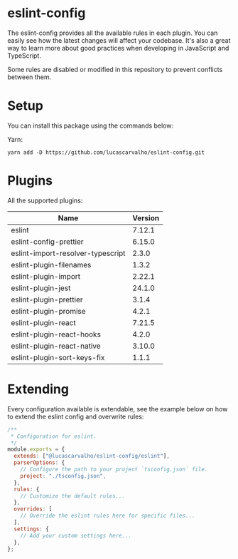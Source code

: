 # eslint-config

The eslint-config provides all the available rules in each plugin. You can easily see how the latest changes will affect your codebase. It's also a great way to learn more about good practices when developing in JavaScript and TypeScript.

Some rules are disabled or modified in this repository to prevent conflicts between them.

# Setup

You can install this package using the commands below:

Yarn:

    yarn add -D https://github.com/lucascarvalho/eslint-config.git

# Plugins

All the supported plugins:

| Name                              | Version |
| --------------------------------- | ------- |
| eslint                            | 7.12.1  |
| eslint-config-prettier            | 6.15.0  |
| eslint-import-resolver-typescript | 2.3.0   |
| eslint-plugin-filenames           | 1.3.2   |
| eslint-plugin-import              | 2.22.1  |
| eslint-plugin-jest                | 24.1.0  |
| eslint-plugin-prettier            | 3.1.4   |
| eslint-plugin-promise             | 4.2.1   |
| eslint-plugin-react               | 7.21.5  |
| eslint-plugin-react-hooks         | 4.2.0   |
| eslint-plugin-react-native        | 3.10.0  |
| eslint-plugin-sort-keys-fix       | 1.1.1   |

# Extending

Every configuration available is extendable, see the example below on how to extend the eslint config and overwrite rules:

```javascript
/**
 * Configuration for eslint.
 */
module.exports = {
  extends: ["@lucascarvalho/eslint-config/eslint"],
  parserOptions: {
    // Configure the path to your project `tsconfig.json` file.
    project: "./tsconfig.json",
  },
  rules: {
    // Customize the default rules...
  },
  overrides: [
    // Override the eslint rules here for specific files...
  ],
  settings: {
    // Add your custom settings here...
  },
};
```
